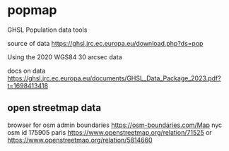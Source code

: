 # popmap

GHSL Population data tools


source of data https://ghsl.jrc.ec.europa.eu/download.php?ds=pop

Using the 2020 WGS84 30 arcsec data

docs on data https://ghsl.jrc.ec.europa.eu/documents/GHSL_Data_Package_2023.pdf?t=1698413418

## open streetmap data

browser for osm admin boundaries https://osm-boundaries.com/Map
nyc osm id 175905
paris https://www.openstreetmap.org/relation/71525 or https://www.openstreetmap.org/relation/5814660
